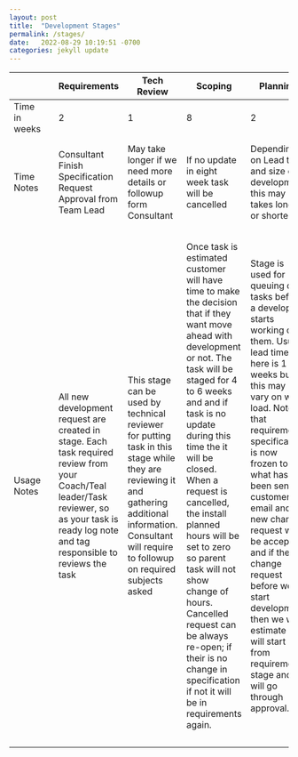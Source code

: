```yaml
---
layout: post
title:  "Development Stages"
permalink: /stages/
date:   2022-08-29 10:19:51 -0700
categories: jekyll update
---
```


|      | | Requirements | Tech Review | Scoping | Planning | Development | UAT | Deployed | Done | Cancelled |
| ----------- | ----------- | ----------- | ----------- | ----------- | ----------- | ----------- | ----------- | ----------- | ----------- | ----------- | 
| Time in weeks | | 2 | 1 | 8 | 2 | ~ | 6 | | | | |
| Time Notes | | Consultant Finish Specification Request Approval from Team Lead | May take longer if we need more details or followup form Consultant | If no update in eight week task will be cancelled | Depending on Lead time and size of development this may takes longer or shorter | As long as development requires based on estimated time and developer planning | If development not tested in 6 weeks then MRR will be added manually | Development is deployed in production and we can add maintenance to subscription  | | | |
| Usage Notes | | All new development request are created in stage. Each task required review from your Coach/Teal leader/Task reviewer, so as your task is ready log note and tag responsible to reviews the task  | This stage can be used by technical reviewer for putting task in this stage while they are reviewing it and gathering additional information. Consultant will require to followup on required subjects asked | Once task is estimated customer will have time to make the decision that if they want move ahead with development or not. The task will be staged for 4 to 6 weeks and and if task is no update during this time the it will be closed. When a request is cancelled, the install planned hours will be set to zero so parent task will not show change of hours. Cancelled request can be always re-open; if their is no change in specification if not it will be in requirements again. | Stage is used for queuing dev tasks before a developer starts working on them. Usual lead time here  is 1 to 2 weeks but this may vary on work load. Note that requirements specification is now frozen to what has been sent to customer in email and no new change request will be accepted, and if their is change request before we start development then we will estimate and will start from requirements stage and will go through approval. | All Active feature development that all developer working can be seen here. Development will not be ready at given hours estimate in time frame as developer has many other work they work in parallel so they plan their work according. Note that requirements specification is now frozen now, no new change request or scope screep will be accepted any more, for new requirements please start new task. | Stage for tasks under user acceptance testing. This stage is time sensitive, after six weeks for life in functional review that such task will be moved to UAT stage adding maintenance fee ($ 5 per hours spend per month) for total hours spend on task | stage is used to park task when development is deployed to production. Within week task will be moved to Done and maintenance will be added | Task has reached end of life cycle. Odoo has successfully delivered what was asked <br>  Maintenance and Migration <br> - For Any future bug, functional consultant is required to create new task in "PS - US Technical Support"" with this is in reference. <br> - For Any future feature enhancements, functional consultant is required to create new task in "Ps - US Tech Quickstart" with this is in reference and change request. <br> - For any future version migration functional consultant is required to create new task in ""PS - US Technical Support" with this is in reference." | - All task cancelled will be collected here. <br> - task from cancel stage can be re-opened by putting task in requirements stage  again. | 
||||||||||||
